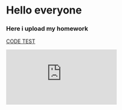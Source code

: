# Hello everyone

### Here i upload my homework

[CODE TEST](https://urbieeee.github.io/Homepagee/)

![piesek](https://www.google.com/homepage/hp-safari.html)
